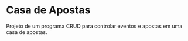 # Casa de Apostas
Projeto de um programa CRUD para controlar eventos e apostas em uma casa de apostas.
